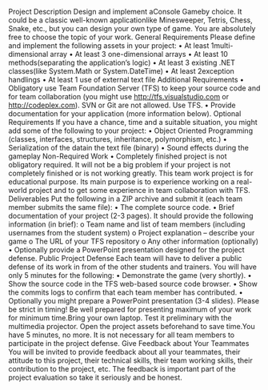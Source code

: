 Project Description
Design and implement aConsole Gameby choice. It could be a classic well-known applicationlike Minesweeper, Tetris, Chess, Snake, etc., but you can design your own type of game. You are absolutely free to choose the topic of your work.
General Requirements
Please define and implement the following assets in your project:
•	At least 1multi-dimensional array
•	At least 3 one-dimensional arrays
•	At least 10 methods(separating the application’s logic)
•	At least 3 existing .NET classes(like System.Math or System.DateTime)
•	At least 2exception handlings
•	At least 1 use of external text file
Additional Requirements
•	Obligatory use Team Foundation Server (TFS) to keep your source code and for team collaboration (you might use http://tfs.visualstudio.com or http://codeplex.com). SVN or Git are not allowed. Use TFS.
•	Provide documentation for your application (more information below).
Optional Requirements
If you have a chance, time and a suitable situation, you might add some of the following to your project:
•	Object Oriented Programming (classes, interfaces, structures, inheritance, polymorphism, etc.)
•	Serialization of the datain the text file (binary)
•	Sound effects during the gameplay
Non-Required Work
•	Completely finished project is not obligatory required. It will not be a big problem if your project is not completely finished or is not working greatly. This team work project is for educational purpose. Its main purpose is to experience working on a real-world project and to get some experience in team collaboration with TFS. 
Deliverables
Put the following in a ZIP archive and submit it (each team member submits the same file):
•	The complete source code.
•	Brief documentation of your project (2-3 pages). It should provide the following information (in brief):
o	Team name and list of team members (including usernames from the student system)
o	Project explanation – describe your game
o	The URL of your TFS repository
o	Any other information (optionally)
•	Optionally provide a PowerPoint presentation designed for the project defense.
Public Project Defense
Each team will have to deliver a public defense of its work in from of the other students and trainers. You will have only 5 minutes for the following:
•	Demonstrate the game (very shortly).
•	Show the source code in the TFS web-based source code browser.
•	Show the commits logs to confirm that each team member has contributed.
•	Optionally you might prepare a PowerPoint presentation (3-4 slides).
Please be strict in timing! Be well prepared for presenting maximum of your work for minimum time.Bring your own laptop. Test it preliminary with the multimedia projector. Open the project assets beforehand to save time.You have 5 minutes, no more. It is not necessary for all team members to participate in the project defense.
Give Feedback about Your Teammates
You will be invited to provide feedback about all your teammates, their attitude to this project, their technical skills, their team working skills, their contribution to the project, etc. The feedback is important part of the project evaluation so take it seriously and be honest.

